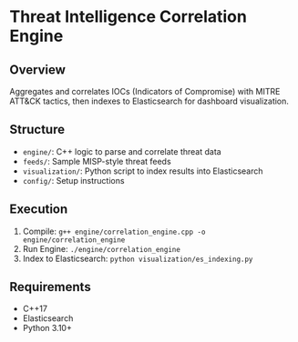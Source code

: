 # Threat Intelligence Correlation Engine

## Overview
Aggregates and correlates IOCs (Indicators of Compromise) with MITRE ATT&CK tactics, then indexes to Elasticsearch for dashboard visualization.

## Structure
- `engine/`: C++ logic to parse and correlate threat data
- `feeds/`: Sample MISP-style threat feeds
- `visualization/`: Python script to index results into Elasticsearch
- `config/`: Setup instructions

## Execution
1. Compile: `g++ engine/correlation_engine.cpp -o engine/correlation_engine`
2. Run Engine: `./engine/correlation_engine`
3. Index to Elasticsearch: `python visualization/es_indexing.py`

## Requirements
- C++17
- Elasticsearch
- Python 3.10+